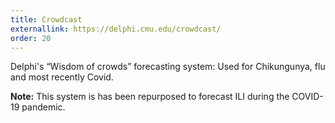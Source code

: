 ```yaml
---
title: Crowdcast
externallink: https://delphi.cmu.edu/crowdcast/
order: 20
---
```


Delphi's “Wisdom of crowds” forecasting system: Used for Chikungunya, flu and most recently Covid.

**Note:** This system is has been repurposed to forecast ILI during the COVID-19 pandemic.